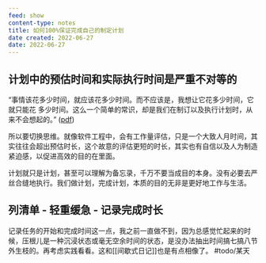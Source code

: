 ```yaml
---
feed: show
content-type: notes
title: 如何100%保证完成自己的制定计划
date created: 2022-06-27
date: 2022-06-27
---
```


## 计划中的预估时间和实际执行时间是严重不对等的

“事情该花多少时间，就应该花多少时间。而不应该是，我想让它花多少时间，它就只能花 多少时间。这么一个简单的常识，却是我们在制订以及执行计划时，从来不会想起的。” ([pdf](zotero://open-pdf/library/items/MCHT2E7V?page=2&annotation=GAXFJZA4))

所以要切换思维。就像软件工程中，会有工作量评估，只是一个大致人月时间，其实往往会超出预估时长，这个故意的评估更短的时长，其实也有自信以及人为制造紧迫感，以促进高效的目的在里面。

计划就只是计划，甚至可以理解为备忘录，千万不要当成目的本身。没有必要去严丝合缝地执行。我们做计划，完成计划，本质的目的无非是更好地工作与生活。

## 列清单 - 轻重缓急 - 记录完成时长

记录任务的开始和完成时间这一点，我之前一直做不到，因为总感觉忙起来的时候，压根儿是一种沉浸状态或毫无空余时间的状态，是没办法抽出时间搞七搞八节外生枝的。再考虑实践看看。这和[[间歇式日记]]也是有点相像了。 #todo/某天
